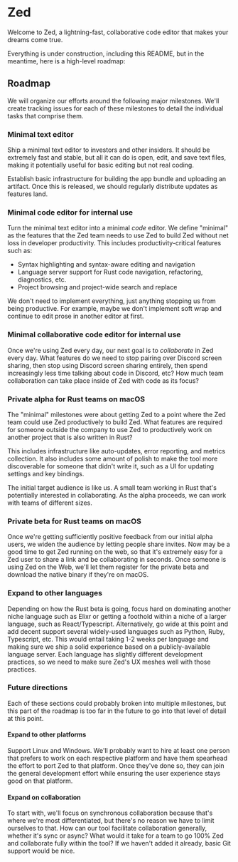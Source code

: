 # Zed

Welcome to Zed, a lightning-fast, collaborative code editor that makes your dreams come true.

Everything is under construction, including this README, but in the meantime, here is a high-level roadmap:

## Roadmap

We will organize our efforts around the following major milestones. We'll create tracking issues for each of these milestones to detail the individual tasks that comprise them.

### Minimal text editor

Ship a minimal text editor to investors and other insiders. It should be extremely fast and stable, but all it can do is open, edit, and save text files, making it potentially useful for basic editing but not real coding.

Establish basic infrastructure for building the app bundle and uploading an artifact. Once this is released, we should regularly distribute updates as features land.

### Minimal code editor for internal use

Turn the minimal text editor into a minimal *code* editor. We define "minimal" as the features that the Zed team needs to use Zed to build Zed without net loss in developer productivity. This includes productivity-critical features such as:

* Syntax highlighting and syntax-aware editing and navigation
* Language server support for Rust code navigation, refactoring, diagnostics, etc.
* Project browsing and project-wide search and replace

We don't need to implement everything, just anything stopping us from being productive. For example, maybe we don't implement soft wrap and continue to edit prose in another editor at first.

### Minimal collaborative code editor for internal use

Once we're using Zed every day, our next goal is to *collaborate* in Zed every day. What features do we need to stop pairing over Discord screen sharing, then stop using Discord screen sharing entirely, then spend increasingly less time talking about code in Discord, etc? How much team collaboration can take place inside of Zed with code as its focus?

### Private alpha for Rust teams on macOS

The "minimal" milestones were about getting Zed to a point where the Zed team could use Zed productively to build Zed. What features are required for someone outside the company to use Zed to productively work on another project that is also written in Rust?

This includes infrastructure like auto-updates, error reporting, and metrics collection. It also includes some amount of polish to make the tool more discoverable for someone that didn't write it, such as a UI for updating settings and key bindings.

The initial target audience is like us. A small team working in Rust that's potentially interested in collaborating. As the alpha proceeds, we can work with teams of different sizes.

### Private beta for Rust teams on macOS

Once we're getting sufficiently positive feedback from our initial alpha users, we widen the audience by letting people share invites. Now may be a good time to get Zed running on the web, so that it's extremely easy for a Zed user to share a link and be collaborating in seconds. Once someone is using Zed on the Web, we'll let them register for the private beta and download the native binary if they're on macOS.

### Expand to other languages

Depending on how the Rust beta is going, focus hard on dominating another niche language such as Elixr or getting a foothold within a niche of a larger language, such as React/Typescript. Alternatively, go wide at this point and add decent support several widely-used languages such as Python, Ruby, Typescript, etc. This would entail taking 1-2 weeks per language and making sure we ship a solid experience based on a publicly-available language server. Each language has slightly different development practices, so we need to make sure Zed's UX meshes well with those practices.

### Future directions

Each of these sections could probably broken into multiple milestones, but this part of the roadmap is too far in the future to go into that level of detail at this point.

#### Expand to other platforms

Support Linux and Windows. We'll probably want to hire at least one person that prefers to work on each respective platform and have them spearhead the effort to port Zed to that platform. Once they've done so, they can join the general development effort while ensuring the user experience stays good on that platform.

#### Expand on collaboration

To start with, we'll focus on synchronous collaboration because that's where we're most differentiated, but there's no reason we have to limit ourselves to that. How can our tool facilitate collaboration generally, whether it's sync or async? What would it take for a team to go 100% Zed and collaborate fully within the tool? If we haven't added it already, basic Git support would be nice.
